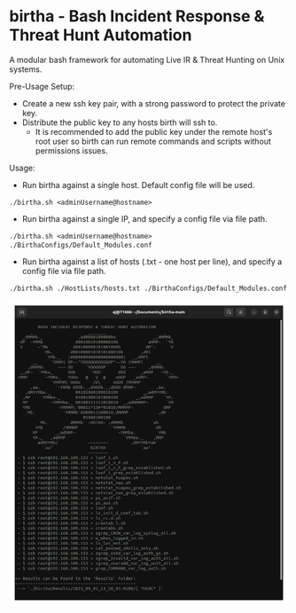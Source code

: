 # birtha - Bash Incident Response & Threat Hunt Automation
A modular bash framework for automating Live IR & Threat Hunting on Unix systems. 


Pre-Usage Setup: 

* Create a new ssh key pair, with a strong password to protect the private key. 
* Distribute the public key to any hosts birth will ssh to. 
  * It is recommended to add the public key under the remote host's root user so birth can run remote commands and scripts without permissions issues.  


Usage: 

* Run birtha against a single host. Default config file will be used. 
```
./birtha.sh <adminUsername@hostname>
```

* Run birtha against a single IP, and specify a config file via file path. 
```
./birtha.sh <adminUsername@hostname> ./BirthaConfigs/Default_Modules.conf
```        
 
 * Run birtha against a list of hosts (.txt - one host per line), and specify a config file via file path. 
```
./birtha.sh ./HostLists/hosts.txt ./BirthaConfigs/Default_Modules.conf
```        
 
![alt text](https://github.com/ArronJablonowski/birtha/blob/main/img/birtha.png?raw=true)

